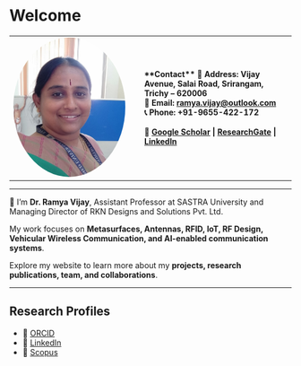 # Welcome

<table>
<tr>
<td width="220">
  <img src="/assets/profile.jpg" alt="Dr. Ramya Vijay" width="200" style="border-radius:50%;">
</td>
<td>
  <b> **Contact**
  <b>📍 Address:</b> Vijay Avenue, Salai Road, Srirangam, Trichy – 620006 <br>
  <b>📧 Email:</b> <a href="mailto:ramya.vijay@outlook.com">ramya.vijay@outlook.com</a> <br>
  <b>📞 Phone:</b> +91-9655-422-172 <br><br>
  🔗 <a href="#">Google Scholar</a> | <a href="#">ResearchGate</a> | <a href="https://www.linkedin.com/in/your-linkedin-id">LinkedIn</a>
</td>
</tr>
</table>

---

👋 I’m **Dr. Ramya Vijay**, Assistant Professor at SASTRA University and Managing Director of RKN Designs and Solutions Pvt. Ltd.  

My work focuses on **Metasurfaces, Antennas, RFID, IoT, RF Design, Vehicular Wireless Communication, and AI-enabled communication systems**.  

Explore my website to learn more about my **projects, research publications, team, and collaborations**.

---

## Research Profiles
- 🔗 [ORCID](https://orcid.org/0000-0000-0000-0000)  
- 🔗 [LinkedIn](https://www.linkedin.com/in/your-linkedin-id)  
- 🔗 [Scopus](https://www.scopus.com/authid/detail.uri?authorId=YOUR_SCOPUS_ID)  
